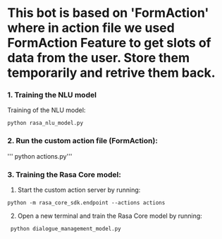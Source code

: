 
# This bot is based on 'FormAction' where in action file we used FormAction Feature to get slots of data from the user. Store them temporarily and retrive them back.


### 1. Training the NLU model

Training of the NLU model:  

``` python rasa_nlu_model.py ```


### 2. Run the custom action file (FormAction):

''' python actions.py'''

### 3. Training the Rasa Core model: 

1. Start the custom action server by running:  

``` python -m rasa_core_sdk.endpoint --actions actions ```  

2. Open a new terminal and train the Rasa Core model by running:  

``` python dialogue_management_model.py```  



